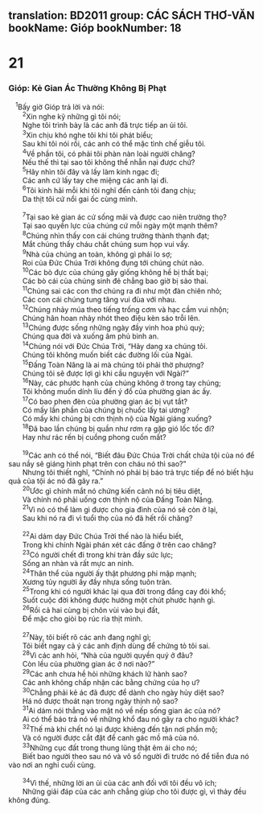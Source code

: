translation: BD2011
group: CÁC SÁCH THƠ-VĂN
bookName: Gióp 
bookNumber: 18
-------

<div class="title"><h1>21</h1><h3>Gióp: Kẻ Gian Ác Thường Không Bị Phạt</h3></div>
<span class="verse giop_21_1"> <sup>1</sup>Bấy giờ Gióp trả lời và nói:<br/></span>
<span class="verse giop_21_2">  <sup>2</sup>Xin nghe kỹ những gì tôi nói;<br/>  Nghe tôi trình bày là các anh đã trực tiếp an ủi tôi.<br/></span>
<span class="verse giop_21_3">  <sup>3</sup>Xin chịu khó nghe tôi khi tôi phát biểu;<br/>  Sau khi tôi nói rồi, các anh có thể mặc tình chế giễu tôi.<br/></span>
<span class="verse giop_21_4">  <sup>4</sup>Về phần tôi, có phải tôi phàn nàn loài người chăng?<br/>  Nếu thế thì tại sao tôi không thể nhẫn nại được chứ?<br/></span>
<span class="verse giop_21_5">  <sup>5</sup>Hãy nhìn tôi đây và lấy làm kinh ngạc đi;<br/>  Các anh cứ lấy tay che miệng các anh lại đi.<br/></span>
<span class="verse giop_21_6">  <sup>6</sup>Tôi kinh hãi mỗi khi tôi nghĩ đến cảnh tôi đang chịu;<br/>  Da thịt tôi cứ nổi gai ốc cùng mình.<br/><br/></span>
<span class="verse giop_21_7">  <sup>7</sup>Tại sao kẻ gian ác cứ sống mãi và được cao niên trường thọ?<br/>  Tại sao quyền lực của chúng cứ mỗi ngày một mạnh thêm?<br/></span>
<span class="verse giop_21_8">  <sup>8</sup>Chúng nhìn thấy con cái chúng trưởng thành thạnh đạt;<br/>  Mắt chúng thấy cháu chắt chúng sum họp vui vầy.<br/></span>
<span class="verse giop_21_9">  <sup>9</sup>Nhà của chúng an toàn, không gì phải lo sợ;<br/>  Roi của Ðức Chúa Trời không đụng tới chúng chút nào.<br/></span>
<span class="verse giop_21_10">  <sup>10</sup>Các bò đực của chúng gây giống không hề bị thất bại;<br/>  Các bò cái của chúng sinh đẻ chẳng bao giờ bị sảo thai.<br/></span>
<span class="verse giop_21_11">  <sup>11</sup>Chúng sai các con thơ chúng ra đi như một đàn chiên nhỏ;<br/>  Các con cái chúng tung tăng vui đùa với nhau.<br/></span>
<span class="verse giop_21_12">  <sup>12</sup>Chúng nhảy múa theo tiếng trống cơm và hạc cầm vui nhộn;<br/>  Chúng hân hoan nhảy nhót theo điệu kèn sáo trỗi lên.<br/></span>
<span class="verse giop_21_13">  <sup>13</sup>Chúng được sống những ngày đầy vinh hoa phú quý;<br/>  Chúng qua đời và xuống âm phủ bình an.<br/></span>
<span class="verse giop_21_14">  <sup>14</sup>Chúng nói với Ðức Chúa Trời, “Hãy dang xa chúng tôi.<br/>  Chúng tôi không muốn biết các đường lối của Ngài.<br/></span>
<span class="verse giop_21_15">  <sup>15</sup>Ðấng Toàn Năng là ai mà chúng tôi phải thờ phượng?<br/>  Chúng tôi sẽ được lợi gì khi cầu nguyện với Ngài?”<br/></span>
<span class="verse giop_21_16">  <sup>16</sup>Này, các phước hạnh của chúng không ở trong tay chúng;<br/>  Tôi không muốn dính líu đến ý đồ của phường gian ác ấy.<br/></span>
<span class="verse giop_21_17">  <sup>17</sup>Có bao phen đèn của phường gian ác bị vụt tắt?<br/>  Có mấy lần phần của chúng bị chuốc lấy tai ương?<br/>  Có mấy khi chúng bị cơn thịnh nộ của Ngài giáng xuống?<br/></span>
<span class="verse giop_21_18">  <sup>18</sup>Ðã bao lần chúng bị quần như rơm rạ gặp gió lốc tốc đi?<br/>  Hay như rác rến bị cuồng phong cuốn mất?<br/><br/></span>
<span class="verse giop_21_19">  <sup>19</sup>Các anh có thể nói, “Biết đâu Ðức Chúa Trời chất chứa tội của nó để sau nầy sẽ giáng hình phạt trên con cháu nó thì sao?”<br/>  Nhưng tôi thiết nghĩ, “Chính nó phải bị báo trả trực tiếp để nó biết hậu quả của tội ác nó đã gây ra.”<br/></span>
<span class="verse giop_21_20">  <sup>20</sup>Ước gì chính mắt nó chứng kiến cảnh nó bị tiêu diệt,<br/>  Và chính nó phải uống cơn thịnh nộ của Ðấng Toàn Năng.<br/></span>
<span class="verse giop_21_21">  <sup>21</sup>Vì nó có thể làm gì được cho gia đình của nó sẽ còn ở lại,<br/>  Sau khi nó ra đi vì tuổi thọ của nó đã hết rồi chăng?<br/><br/></span>
<span class="verse giop_21_22">  <sup>22</sup>Ai dám dạy Ðức Chúa Trời thế nào là hiểu biết,<br/>  Trong khi chính Ngài phán xét các đấng ở trên cao chăng?<br/></span>
<span class="verse giop_21_23">  <sup>23</sup>Có người chết đi trong khi tràn đầy sức lực;<br/>  Sống an nhàn và rất mực an ninh.<br/></span>
<span class="verse giop_21_24">  <sup>24</sup>Thân thể của người ấy thật phương phi mập mạnh;<br/>  Xương tủy người ấy đầy nhựa sống tuôn tràn.<br/></span>
<span class="verse giop_21_25">  <sup>25</sup>Trong khi có người khác lại qua đời trong đắng cay đói khổ;<br/>  Suốt cuộc đời không được hưởng một chút phước hạnh gì.<br/></span>
<span class="verse giop_21_26">  <sup>26</sup>Rồi cả hai cùng bị chôn vùi vào bụi đất,<br/>  Ðể mặc cho giòi bọ rúc rỉa thịt mình.<br/><br/></span>
<span class="verse giop_21_27">  <sup>27</sup>Này, tôi biết rõ các anh đang nghĩ gì;<br/>  Tôi biết ngay cả ý các anh định dùng để chứng tỏ tôi sai.<br/></span>
<span class="verse giop_21_28">  <sup>28</sup>Vì các anh hỏi, “Nhà của người quyền quý ở đâu?<br/>  Còn lều của phường gian ác ở nơi nào?”<br/></span>
<span class="verse giop_21_29">  <sup>29</sup>Các anh chưa hề hỏi những khách lữ hành sao?<br/>  Các anh không chấp nhận các bằng chứng của họ ư?<br/></span>
<span class="verse giop_21_30">  <sup>30</sup>Chẳng phải kẻ ác đã được để dành cho ngày hủy diệt sao?<br/>  Há nó được thoát nạn trong ngày thịnh nộ sao?<br/></span>
<span class="verse giop_21_31">  <sup>31</sup>Ai dám nói thẳng vào mặt nó về nếp sống gian ác của nó?<br/>  Ai có thể báo trả nó về những khổ đau nó gây ra cho người khác?<br/></span>
<span class="verse giop_21_32">  <sup>32</sup>Thế mà khi chết nó lại được khiêng đến tận nơi phần mộ;<br/>  Và có người được cắt đặt để canh gác mồ mả của nó.<br/></span>
<span class="verse giop_21_33">  <sup>33</sup>Những cục đất trong thung lũng thật êm ái cho nó;<br/>  Biết bao người theo sau nó và vô số người đi trước nó để tiễn đưa nó vào nơi an nghỉ cuối cùng.<br/><br/></span>
<span class="verse giop_21_34">  <sup>34</sup>Vì thế, những lời an ủi của các anh đối với tôi đều vô ích;<br/>  Những giải đáp của các anh chẳng giúp cho tôi được gì, vì thảy đều không đúng.<br/></span>
